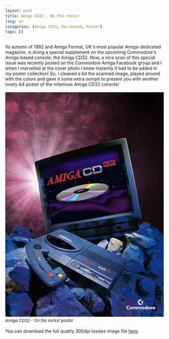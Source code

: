 ```yaml
---
layout: post
title: Amiga CD32 - On the rocks!
lang: en
categories: [Amiga CD32, Recreated, Poster]
tags: []
---
```

Its autumn of 1992 and Amiga Format, UK's most popular Amiga-dedicated magazine, is doing a special supplement on the upcoming Commodore's Amiga-based console, the Amiga CD32. Now, a nice scan of this special issue was recently posted on the Commodore Amiga Facebook group and I when I marvelled at the cover photo I knew instantly it had to be added in my poster collection! So, I cleaned a bit the scanned image, played around with the colors and gave it some extra oomph to present you with another lovely A4 poster of the infamous Amiga CD32 console!
<br><br>
<img src="\assets\img\post_previews\57-Amiga_CD32-On_the_rocks-Poster-preview.jpg"><br>
<span style="font-size:small; font-style: italic">Amiga CD32 - On the rocks! poster</span>
<br><br>
You can download the full quality 300dpi lossles image file <a href="https://app.box.com/s/93491xpksad5kxfdi84cvlb7t0prrbn1" target="_blank">here</a>.